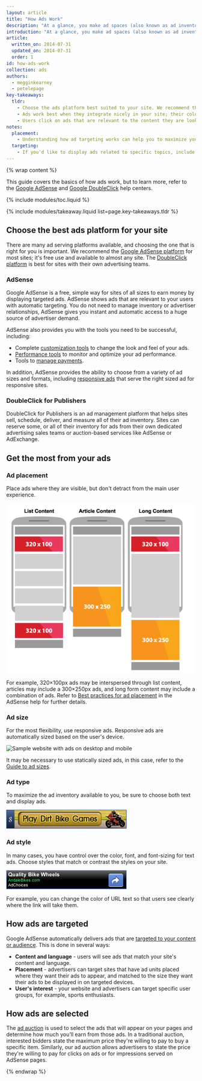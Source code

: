 ```yaml
---
layout: article
title: "How Ads Work"
description: "At a glance, you make ad spaces (also known as ad inventory) available on your site. Advertisers bid to show their ads on your site and the highest bid wins. You get paid when users click on the ads."
introduction: "At a glance, you make ad spaces (also known as ad inventory) available on your site. Advertisers bid to show their ads on your site and the highest bid wins. You get paid when users click on the ads."
article:
  written_on: 2014-07-31
  updated_on: 2014-07-31
  order: 1
id: how-ads-work
collection: ads
authors:
  - megginkearney
  - petelepage
key-takeaways:
  tldr: 
    - Choose the ads platform best suited to your site. We recommend the <a href="http://www.google.com/adsense/start/">AdSense</a> platform for most sites, and the <a href="http://www.google.com/doubleclick/publishers/">DoubleClick platform</a> for sites with their own advertising teams.
    - Ads work best when they integrate nicely in your site; their color, content, size, and location enhance user experience. 
    - Users click on ads that are relevant to the content they are looking for; understand how ads targeting works so that you can maximize your revenue.
notes:
  placement:
    - Understanding how ad targeting works can help you to maximize your revenue.
  targeting:
    - If you'd like to display ads related to specific topics, include complete sentences and paragraphs about these topics.
---
```


{% wrap content %}

This guide covers the basics of how ads work,
but to learn more, refer to the
<a href="https://support.google.com/adsense/answer/181947">Google AdSense</a> and
<a href="https://support.google.com/dfp_sb/?utm_medium=et&utm_source=dfp_sb_support_tab&utm_campaign=dfp_sb#topic=13148">Google DoubleClick</a>
help centers.

{% include modules/toc.liquid %}

{% include modules/takeaway.liquid list=page.key-takeaways.tldr %}

## Choose the best ads platform for your site

There are many ad serving platforms available, and choosing the one that
is right for you is important. We recommend the
[Google AdSense platform](http://www.google.com/adsense/start/)
for most sites; it's free use and available to almost any site. The [DoubleClick platform](https://www.google.com/doubleclick/publishers/)
is best for sites with their own advertising teams.

### AdSense

Google AdSense is a free, simple way for sites of all sizes to earn money by 
displaying targeted ads. AdSense shows ads that are relevant to your users
with automatic targeting.  You do not need to manage inventory or advertiser
relationships, AdSense gives you instant and automatic access to a huge source
of advertiser demand.

AdSense also provides you with the tools you need to be successful, including:

* Complete [customization tools](https://support.google.com/adsense/answer/160374) to change the look and feel of your ads.
* [Performance tools](https://support.google.com/adsense/answer/2973289) to monitor and optimize your ad performance.
* Tools to [manage payments](https://support.google.com/adsense/answer/2569265).

In addition, AdSense provides the ability to choose from a variety of ad 
sizes and formats, including
[responsive ads](https://support.google.com/adsense/answer/3213689) that serve
the right sized ad for responsive sites.


### DoubleClick for Publishers

DoubleClick for Publishers is an ad management platform that helps sites 
sell, schedule, deliver, and measure all of their ad inventory. Sites can
reserve some, or all of their inventory for ads from their own dedicated
advertising sales teams or auction-based services like AdSense or AdExchange.

## Get the most from your ads

### Ad placement
Place ads where they are visible, but don't detract from the main user experience. 

<img src="images/mobile_ads_placement.png" alt="Common examples of where to place mobile ads">

For example, 320&times;100px ads may be interspersed through list content, articles may
include a 300&times;250px ads, and long form content may include a combination
of ads.  Refer to [Best practices for ad placement](https://support.google.com/adsense/answer/1282097)
in the AdSense help for further details. 

### Ad size
For the most flexibility, use responsive ads. Responsive ads are automatically
sized based on the user's device. 

<img src="images/ad-ss-600.png" 
  srcset="images/ad-ss-1200.png 1200w, 
          images/ad-ss-900.png 900w,
          images/ad-ss-600.png 600w, 
          images/ad-ss-300.png 300w" 
  alt="Sample website with ads on desktop and mobile">

It may be necessary to use statically sized ads, in this case, refer to
the [Guide to ad sizes](https://support.google.com/adsense/answer/6002621).


### Ad type
To maximize the ad inventory available to you, be sure to choose both
text and display ads.

<img src="images/mobileimage.png">

### Ad style
In many cases, you have control over the color, font, and font-sizing for 
text ads. Choose styles that match or contrast the styles on your site. 

<img src="images/mobiletext_withcolor.png">

For example, you can change the color of URL text so that users see clearly
where the link will take them.


## How ads are targeted
Google AdSense automatically delivers ads that are [targeted to your content 
or audience](https://support.google.com/adsense/answer/9713).
This is done in several ways:

* **Content and language** - users will see ads that match your site's content
and language.
* **Placement** - advertisers can target sites that have ad units placed 
where they want their ads to appear, and matched to the size they want their 
ads to be displayed in on targeted devices.
* **User's interest** - your website and advertisers can target specific user 
groups, for example, sports enthusiasts.


## How ads are selected
The [ad auction](https://support.google.com/adsense/answer/160525)
is used to select the ads that will appear on your pages and determine how
much you’ll earn from those ads. In a traditional auction, interested bidders 
state the maximum price they're willing to pay to buy a specific item. 
Similarly, our ad auction allows advertisers to state the price they're 
willing to pay for clicks on ads or for impressions served on AdSense pages.

{% endwrap %}
